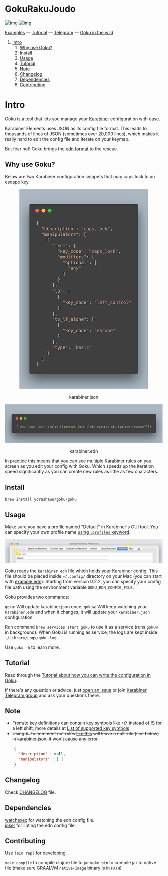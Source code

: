 
# GokuRakuJoudo

![img](https://travis-ci.com/yqrashawn/GokuRakuJoudo.svg?branch=master)
![img](https://coveralls.io/repos/github/yqrashawn/GokuRakuJoudo/badge.svg)

[Examples](./examples.org) &mdash;
[Tutorial](./tutorial.md) &mdash;
[Telegram](https://t.me/joinchat/UDlL5H7VIwAVK0_7) &mdash;
[Goku in the wild](./in-the-wild.md)

1.  [Intro](#intro)
    1.  [Why use Goku?](#why)
    2.  [Install](#install)
    3.  [Usage](#usage)
    4.  [Tutorial](#tutorial)
    5.  [Note](#note)
    6.  [Changelog](#changelog)
    7.  [Dependencies](#dependencies)
    8.  [Contributing](#contributing)



<a id="GokuRakuJoudo"></a>

# Intro

Goku is a tool that lets you manage your
[Karabiner](https://github.com/tekezo/Karabiner-Elements) configuration with
ease. 

Karabiner Elements uses JSON as its config file format. This leads to thousands of lines
of JSON (sometimes over 20,000 lines), which makes it really hard to edit the
config file and iterate on your keymap.

But fear not! Goku brings the [edn format](https://github.com/edn-format/edn) to the rescue.


<a id="why"></a>

## Why use Goku?

Below are two Karabiner configuration snippets that map caps lock to an escape
key.  

<div class="HTML">
<p align="center"><img src="resources/images/karabiner.json.png" /></p>
<p align="center">karabiner.json</span>
</div>

<div class="HTML">
<p align="center"><img src="resources/images/karabiner.edn.png" /></p>
<p align="center">karabiner.edn</span>
</div>

In practice this means that you can see multiple Karabiner rules on you screen
as you edit your config with Goku. Which speeds up the iteration speed
significantly as you can create new rules as little as few characters.  


<a id="install"></a>

## Install

    brew install yqrashawn/goku/goku


<a id="usage"></a>

## Usage

Make sure you have a profile named "Default" in Karabiner's GUI tool. You can
specify your own profile name [using `:profiles`
keyword](https://github.com/yqrashawn/GokuRakuJoudo/blob/master/examples.org#profiles). 

![img](./resources/images/karabiner-profile.jpg)

Goku reads the `karabiner.edn` file which holds your Karabiner config. This file
should be placed inside `~/.config/` directory on your Mac (you can start with
[example.edn](./resources/configurations/edn/example.edn "example.edn")).
Starting from version 0.2.2, you can specify your config file path using the
environment variable `GOKU_EDN_CONFIG_FILE`.   

Goku provides two commands:

`goku`: Will update karabiner.json once.
`gokuw`: Will keep watching your `karabiner.edn` and when it changes, it will update your
`karabiner.json` configuration. 

Run command `brew services start goku` to use it as a service (runs `gokuw` in
background). When Goku is running as service, the logs are kept inside
`~/Library/Logs/goku.log`.  

Use `goku -h` to learn more.


<a id="tutorial"></a>

## Tutorial

Read through the [Tutorial about how you can write the configuration in
Goku](./tutorial.md). 

If there's any question or advice, just [open an issue](../../issues/new) or
join [Karabiner Telegram group](https://t.me/joinchat/UDlL5H7VIwAVK0_7) and ask your
questions there. 

<a id="note"></a>

## Note

- From/to key definitions can contain key symbols like ‹⇧ instead of !S for a left shift, more details at [List of supported key symbols](./KeySymbols.md)
-  ~~Using `#_` to comment out rules [like
   this](https://github.com/yqrashawn/yqdotfiles/blob/2699f833f9431ca197d50f6905c825712f7aee8d/.config/karabiner.edn#L41)
   will leave a null rule (see below) in karabiner.json, it won't cause any
   error.~~ 

```json
    {
      "description" : null,
      "manipulators" : [ ]
    }
```

<a id="changelog"></a>

## Changelog

Check [CHANGELOG](./CHANGELOG.org) file.

<a id="dependencies"></a>

## Dependencies

[watchexec](https://github.com/watchexec/watchexec) for watching the edn config
file.   
[joker](https://github.com/candid82/joker) for linting the edn config file.   

<a id="contributing"></a>

## Contributing

Use `lein repl` for developing.

`make compile` to compile clojure file to jar
`make bin` to compile jar to native file (make sure GRAALVM `native-image` binary is in `PATH`)

